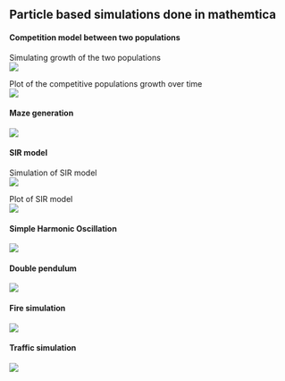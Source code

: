 ## Particle based simulations done in mathemtica

#### Competition model between two populations

Simulating growth of the two populations  
![](https://github.com/yakeen15/amps/blob/main/simulations/Particle-based-simulations-main/Competition%20model/New%20folder/test_gif(1).gif)

Plot of the competitive populations growth over time  
![](https://github.com/yakeen15/amps/blob/main/simulations/Particle-based-simulations-main/Competition%20model/New%20folder/test_gif(2).gif)  

#### Maze generation  
![](https://github.com/yakeen15/amps/blob/main/simulations/Particle-based-simulations-main/Maze%20generator%20with%20prequisites%20and%20others/Maze%20generation/test_gif(2).gif?raw=true)

#### SIR model  

Simulation of SIR model  
![](https://github.com/yakeen15/amps/blob/main/simulations/Particle-based-simulations-main/SIR%20model%20simulation/SIR_sim.gif)  

Plot of SIR model  
![](https://github.com/yakeen15/amps/blob/main/simulations/Particle-based-simulations-main/SIR%20model%20simulation/SIR_model.gif)  

#### Simple Harmonic Oscillation  
![](https://github.com/yakeen15/amps/blob/main/simulations/Particle-based-simulations-main/Simple%20harmonic%20oscillation/anim/SHO%20visualization.gif)  

#### Double pendulum  
![](https://github.com/yakeen15/amps/blob/main/simulations/Particle-based-simulations-main/Simple%20harmonic%20oscillation/anim/Double%20Pendulum%20visual.gif)  

#### Fire simulation  
![](https://github.com/yakeen15/amps/blob/main/simulations/Particle-based-simulations-main/fire%20simulation/fire%20(1).gif)  

#### Traffic simulation
![](https://github.com/yakeen15/amps/blob/main/simulations/Particle-based-simulations-main/Traffic%20model%20.nb/test_gif(4).gif)
